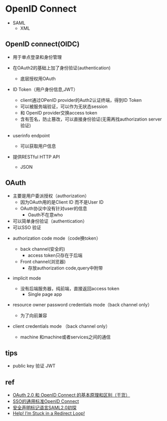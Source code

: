 
# OpenID Connect

+ SAML
    + XML

## OpenID connect(OIDC)
+ 用于单点登录和身份管理
+ 在OAuth2的基础上加了身份验证(authentication)
    + 底层授权用OAuth

+ ID Token（用户身份信息,JWT）
    + client通过OPenID provider的Auth2认证终端，得到ID Token
    + 可以被服务端验证，可以作为无状态session
    + 和 OpenID provider交换access token
    + 含有签名，防止篡改，可以直接身份验证(无需再找authorization server验证)

+ userinfo endpoint
    + 可以获取用户信息
+ 提供RESTful HTTP API
    + JSON

## OAuth
+ 主要是用户委派授权（authorization）
    + 因为OAuth用的是Client ID 而不是User ID
    + OAuth协议中没有针对user的信息
        + Oauth不在意who
+ 可以简单身份验证（authentication）
+ 可以SSO 验证
<!-- OAuth modes -->
+ authorization code mode（code换token）
    + back channel(安全的)
        + access token只存在于后端
    + Front channel(浏览器)
        + 存放authorization code,query中附带

+ implicit mode
    + 没有后端服务器，纯前端，直接返回access token
        + Single page app

+ resource owner password credentials mode（back channel only）
    + 为了向前兼容

+ client credentials mode （back channel only）
    +  machine 和machine或者services之间的通信

## tips

+ public key 验证 JWT

## ref
+ [OAuth 2.0 和 OpenID Connect 的基本原理和区别（干货）](https://blog.csdn.net/qq_24550639/article/details/111089296)
+ [SSO的通用标准OpenID Connect](https://developer.aliyun.com/article/780006)
+ [安全声明标记语言SAML2.0初探](https://developer.aliyun.com/article/779947?spm=a2c6h.12873581.0.dArticle779947.a569733brFatso)
+ [Help! I’m Stuck in a Redirect Loop!](https://www.scottbrady91.com/openid-connect/help-im-stuck-in-a-redirect-loop)